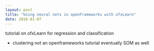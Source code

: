 ```yaml
---
layout: post
title: "Using neural nets in openFrameworks with ofxLearn"
date: 2016-01-07
---
```


tutorial on ofxLearn for regression and classification
+ clustering
not an openframeworks tutorial
eventually SOM as well